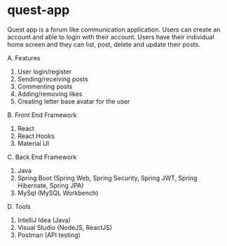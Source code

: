# quest-app
Quest app is a forum like communication application. 
Users can create an account and able to login with their account.
Users have their individual home screen and they can list, post, delete and update their posts.

A. Features
  1. User login/register
  2. Sending/receiving posts
  3. Commenting posts
  4. Adding/removing likes
  5. Creating letter base avatar for the user
 
 B. Front End Framework
  1. React
  2. React Hooks
  3. Material UI
 
 C. Back End Framework
  1. Java 
  2. Spring Boot (Spring Web, Spring Security, Spring JWT, Spring Hibernate, Spring JPA)
  3. MySql (MySQL Workbench)

 D. Tools
  1. IntelliJ Idea (Java)
  2. Visual Studio (NodeJS, ReactJS)
  3. Postman (API testing)

 
